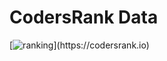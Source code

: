 # CodersRank Data 

[![ranking](https://cr-ss-service.azurewebsites.net/api/ScreenShot?widget=summary&username="rmourey26")](https://codersrank.io)
